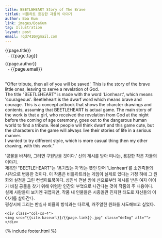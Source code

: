 ```yaml
---
title: BEETLEHEART Story of The Brave
titleK: 비틀하트 용감한 자들의 이야기
author: Boa Kum
link: images/BoaKum
tag: Illustration
layout: post
email: rqd7410@gmail.com
---	
```


<div class="container">

<div class="deDep">
{{page.title}}<br>
<p style="font-size:15px; margin:0px; padding:0px 0px 0px 8px; margin:0px 0px 8px 0px;">- {{page.tag}}</p>
{{page.author}}<br>
<p style="font-size:15px; margin:0px; padding:0px 0px 0px 8px;">- {{page.email}}</p>
</div>

<br>

<div class="det lato">

<!--영문-->

"Offer tribute, then all of you will be saved.' This is the story of the brave little ones, leaving to serve a revelation of God.
<br>
The title "BEETLEHEART" is made with the word 'Lionheart', which means 'courageous'. Beetleheart is the dwarf word which means brave and courage. This is a concept artbook that shows the charcter drawings and contents, assuming that BEETLEHEART is actual game.
The main story of the work is that a girl, who received the revelation from God at the night before the coming of age ceremony, goes out to the dangerous human world to find a tribute. Real people will think dwarf and this game cute, but the characters in the game will always live their stories of life in a serious manner.
<br>
I wanted to try different style, which is more casual thing then my other drawing, with this work."
<!--영문-->

</div>


<div class="noto">
<!--국문-->

'공물을 바쳐라, 그러면 구원받을 것이다.' 신의 계시를 받아 떠나는, 용감한 작은 자들의 이야기.
<br>
 제목인 "BEETLEHEART"는 '용기있는 자'라는 뜻인 단어 'Lionheart'를 소인족들의 시각으로 변용한 것이다. 이 작품은 비틀하트라는 게임이 실제로 있다는 가정 하에 그 원화와 설정을 그린 컨셉아트북이다.
성인식 전날 밤에 신으로부터 계시를 받은 여자 아이가 바칠 공물을 찾기 위해 위험한 인간의 부엌으로 나간다는 것이 작품의 주 내용이다. 실제 사람들이 보기엔 귀엽지만, 작품 내 인물들은 시종일관 진지한 태도로 자신들의 이야기를 살아간다.
<br>
평상시에 그리는 반실사 비율의 방식과는 다르게, 캐주얼한 원화를 시도해보고 싶었다.

<!--국문-->

</div>

<div class="row noto">
	
	<div class="col-xs-4">
	<img src="{{site.baseurl}}/{{page.link}}.jpg" class="deImg" alt=""></div>
	
</div>

	

</div> 

{% include footer.html %}